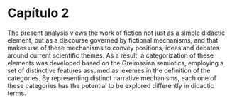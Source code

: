 # Capítulo 2

 The present analysis views the work of fiction not just as a simple didactic element, but as a discourse governed by fictional mechanisms, and that makes use of these mechanisms to convey positions, ideas and debates around current scientific themes. As a result, a categorization of these elements was developed based on the Greimasian semiotics, employing a set of distinctive features assumed as lexemes in the definition of the categories. By representing distinct narrative mechanisms, each one of these categories has the potential to be explored differently in didactic terms.
 